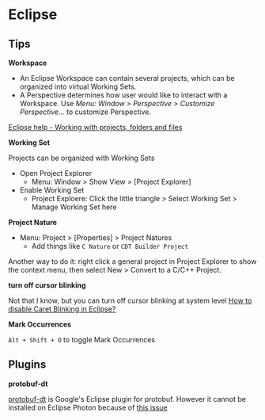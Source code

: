 # Eclipse


## Tips

**Workspace**

* An Eclipse Workspace can contain several projects, which can be organized into virtual Working Sets.
* A Perspective determines how user would like to interact with a Workspace. Use *Menu: Window > Perspective > Customize Perspective...* to customize Perspective.


[Eclipse help - Working with projects, folders and files](https://help.eclipse.org/luna/index.jsp?topic=%2Forg.eclipse.platform.doc.user%2Ftasks%2Ftasks-45a.htm)

**Working Set**

Projects can be organized with Working Sets

* Open Project Explorer
    * Menu: Window > Show View > [Project Explorer]
* Enable Working Set
    * Project Exploere: Click the little triangle > Select Working Set > Manage Working Set here

**Project Nature**

* Menu: Project > [Properties] > Project Natures
    * Add things like `C Nature` or `CDT Builder Project`

Another way to do it: right click a general project in Project Explorer to show the context menu, then select New > Convert to a C/C++ Project.

**turn off cursor blinking**

Not that I know, but you can turn off cursor blinking at system level [How to disable Caret Blinking in Eclipse?](https://stackoverflow.com/questions/49233299/how-to-disable-caret-blinking-in-eclipse)

**Mark Occurrences**

`Alt + Shift + O` to toggle Mark Occurrences

## Plugins

**protobuf-dt**

[protobuf-dt](https://github.com/google/protobuf-dt) is Google's Eclipse plugin for protobuf.
However it cannot be installed on Eclipse Photon because of [this issue](https://marketplace.eclipse.org/content/error/report/4252575)